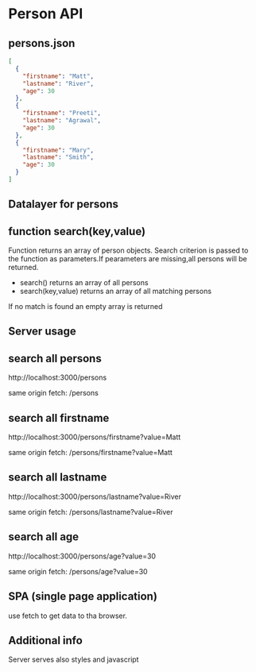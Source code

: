 # Person API

## persons.json

```json
[
  {
    "firstname": "Matt",
    "lastname": "River",
    "age": 30
  },
  {
    "firstname": "Preeti",
    "lastname": "Agrawal",
    "age": 30
  },
  {
    "firstname": "Mary",
    "lastname": "Smith",
    "age": 30
  }
]
```

## Datalayer for persons

## function **search(key,value)**

Function returns an array of person objects. Search criterion is passed to the function as parameters.If pearameters are missing,all persons will be returned.

- search() returns an array of all persons
- search(key,value) returns an array of all matching persons

If no match is found an empty array is returned

## Server usage

## search all persons

http://localhost:3000/persons

same origin fetch: /persons

## search all firstname

http://localhost:3000/persons/firstname?value=Matt

same origin fetch: /persons/firstname?value=Matt

## search all lastname

http://localhost:3000/persons/lastname?value=River

same origin fetch: /persons/lastname?value=River

## search all age

http://localhost:3000/persons/age?value=30

same origin fetch: /persons/age?value=30

## SPA (single page application)

use fetch to get data to tha browser.

## Additional info

Server serves also styles and javascript
